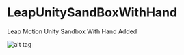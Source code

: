 LeapUnitySandBoxWithHand
========================

Leap Motion Unity Sandbox With Hand Added

![alt tag](https://raw.github.com/voxq/LeapUnitySandBoxWithHand/master/LeapUnity3DSandboxWithHand.png)
